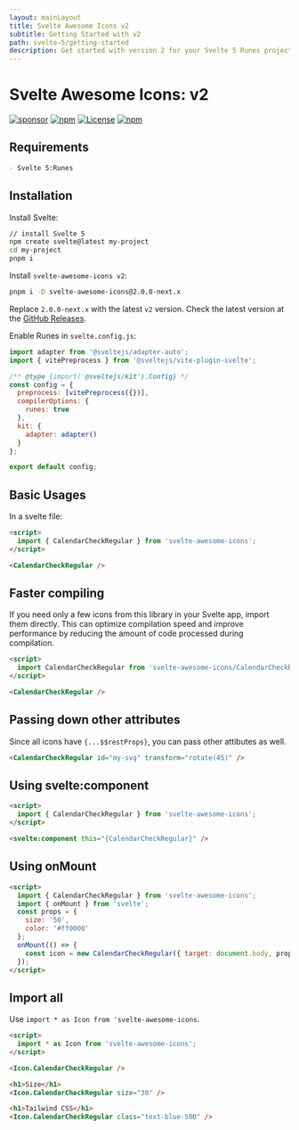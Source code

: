 ```yaml
---
layout: mainLayout
title: Svelte Awesome Icons v2
subtitle: Getting Started with v2
path: svelte-5/getting-started
description: Get started with version 2 for your Svelte 5 Runes projects.
---
```


<script>
  import { Banner } from 'flowbite-svelte';
  import { removeHyphensAndCapitalize } from '../utils/utils';
</script>

# Svelte Awesome Icons: v2

<div class="flex gap-2 my-8">
<a href="https://github.com/sponsors/shinokada" target="_blank"><img src="https://img.shields.io/static/v1?label=Sponsor&message=%E2%9D%A4&logo=GitHub&color=%23fe8e86" alt="sponsor" ></a>
<a href="https://www.npmjs.com/package/svelte-awesome-icons" rel="nofollow" target="_blank"><img src="https://img.shields.io/npm/v/svelte-awesome-icons/next" alt="npm" ></a>
<a href="https://opensource.org/licenses/MIT" rel="nofollow" target="_blank"><img src="https://img.shields.io/github/license/shinokada/svelte-awesome-icons" alt="License" ></a>
<a href="https://www.npmjs.com/package/svelte-awesome-icons" rel="nofollow" target="_blank"><img src="https://img.shields.io/npm/dw/svelte-awesome-icons.svg" alt="npm" ></a>
</div>

## Requirements

```markdown
- Svelte 5:Runes
```

## Installation

Install Svelte:

```sh
// install Svelte 5
npm create svelte@latest my-project
cd my-project
pnpm i
```

Install `svelte-awesome-icons v2`:

```sh
pnpm i -D svelte-awesome-icons@2.0.0-next.x
```

Replace `2.0.0-next.x` with the latest `v2` version.
Check the latest version at the [GitHub Releases](https://github.com/shinokada/svelte-awesome-icons/releases).

Enable Runes in `svelte.config.js`:

```js
import adapter from '@sveltejs/adapter-auto';
import { vitePreprocess } from '@sveltejs/vite-plugin-svelte';

/** @type {import('@sveltejs/kit').Config} */
const config = {
  preprocess: [vitePreprocess({})],
  compilerOptions: {
    runes: true
  },
  kit: {
    adapter: adapter()
  }
};

export default config;
```

## Basic Usages

In a svelte file:

```html
<script>
  import { CalendarCheckRegular } from 'svelte-awesome-icons';
</script>

<CalendarCheckRegular />
```

## Faster compiling

If you need only a few icons from this library in your Svelte app, import them directly. This can optimize compilation speed and improve performance by reducing the amount of code processed during compilation.

```html
<script>
  import CalendarCheckRegular from 'svelte-awesome-icons/CalendarCheckRegular.svelte';
</script>

<CalendarCheckRegular />
```

## Passing down other attributes

Since all icons have `{...$$restProps}`, you can pass other attibutes as well.

```html
<CalendarCheckRegular id="my-svg" transform="rotate(45)" />
```

## Using svelte:component

```html
<script>
  import { CalendarCheckRegular } from 'svelte-awesome-icons';
</script>

<svelte:component this="{CalendarCheckRegular}" />
```

## Using onMount

```html
<script>
  import { CalendarCheckRegular } from 'svelte-awesome-icons';
  import { onMount } from 'svelte';
  const props = {
    size: '50',
    color: '#ff0000'
  };
  onMount(() => {
    const icon = new CalendarCheckRegular({ target: document.body, props });
  });
</script>
```

## Import all

Use `import * as Icon from 'svelte-awesome-icons`.

```html
<script>
  import * as Icon from 'svelte-awesome-icons';
</script>

<Icon.CalendarCheckRegular />

<h1>Size</h1>
<Icon.CalendarCheckRegular size="30" />

<h1>Tailwind CSS</h1>
<Icon.CalendarCheckRegular class="text-blue-500" />
```
